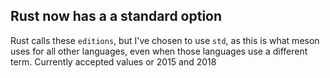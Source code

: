 ## Rust now has a a standard option

Rust calls these `editions`, but I've chosen to use `std`, as this is what
meson uses for all other languages, even when those languages use a different
term. Currently accepted values or 2015 and 2018
